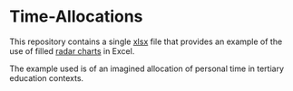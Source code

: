 # Time-Allocations

This repository contains a single [xlsx](https://github.com/2622NSW/Time-Allocations/blob/master/Visualise%20Time%20Allocation.xlsx) file that provides an example of the use of filled [radar charts](https://en.wikipedia.org/wiki/Radar_chart) in Excel.

The example used is of an imagined allocation of personal time in tertiary education contexts.
